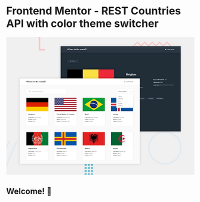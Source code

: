 # Frontend Mentor - REST Countries API with color theme switcher

![Design preview for the REST Countries API with color theme switcher coding challenge](./design/desktop-preview.jpg)

## Welcome! 👋


